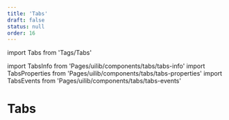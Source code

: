 ```yaml
---
title: 'Tabs'
draft: false
status: null
order: 16
---
```


import Tabs from 'Tags/Tabs'

import TabsInfo from 'Pages/uilib/components/tabs/tabs-info'
import TabsProperties from 'Pages/uilib/components/tabs/tabs-properties'
import TabsEvents from 'Pages/uilib/components/tabs/tabs-events'

# Tabs

<Tabs>
  <Tabs.Content>
    <TabsInfo />
  </Tabs.Content>
  <Tabs.Content>
    <TabsProperties />
  </Tabs.Content>
  <Tabs.Content>
    <TabsEvents />
  </Tabs.Content>
</Tabs>
